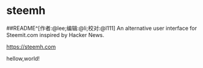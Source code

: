 # steemh
##README^[作者:\@lee;编辑:\@li;校对:\@l111]
An alternative user interface for Steemit.com inspired by Hacker News.

https://steemh.com

hellow,world!
